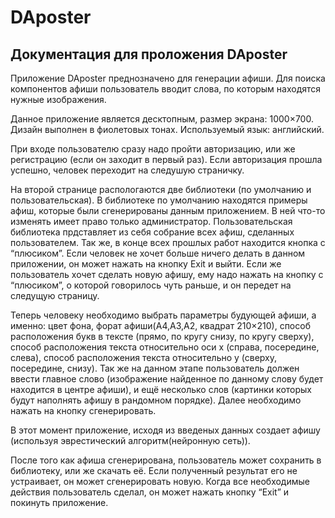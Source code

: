 # DAposter
## Документация для проложения DAposter
Приложение DAposter преднозначено для генерации афиши. Для поиска компонентов афиши пользователь вводит слова, по которым находятся нужные изображения.

Данное приложение является десктопным, размер экрана: 1000×700. Дизайн выполнен в фиолетовых тонах. Используемый язык: английский.

 При входе пользователю сразу надо пройти авторизацию, или же регистрацию (если он заходит в первый раз). Если авторизация прошла успешно, человек переходит на следушую страничку. 
 
На второй странице распологаются две библиотеки (по умолчанию и пользовательская).  В библиотеке по умолчанию находятся примеры афиш, которые были сгенерированы данным приложением. В ней что-то изменять имеет право только администратор. Пользовательская библиотека прдставляет из себя собрание всех афиш, сделанных пользователем. Так же, в конце всех прошлых работ находится кнопка с “плюсиком”. Если человек не хочет больше ничего делать в данном приложении, он может нажать на кнопку Exit и выйти. Если же пользователь хочет сделать новую афишу, ему надо нажать на кнопку с “плюсиком”, о которой говорилось чуть раньше, и он передет на следущую страницу.

Теперь человеку необходимо выбрать параметры будующей афиши, а именно: цвет фона, форат афиши(А4,А3,А2, квадрат 210×210), способ расположения букв в тексте (прямо, по кругу снизу, по кругу сверху), способ расположения текста относительно оси х (справа, посередине, слева), способ расположения текста относительно у (сверху, посередине, снизу). Так же на данном этапе пользователь должен ввести главное слово (изображение найденное по данному слову будет находится в центре афиши), и ещё несколько слов (картинки которых будут наполнять афишу в рандомном порядке). Далее необходимо нажать на кнопку сгенерировать. 

В этот момент приложение, исходя из введеных данных создает афишу (используя эврестический алгоритм(нейронную сеть)).  

После того как афиша сгенерирована, пользователь может сохранить в библиотеку, или же скачать её. Если полученный результат его не устраивает, он может сгенерировать новую. Когда все необходимые действия пользователь сделал, он может нажать кнопку “Exit” и покинуть приложение.
